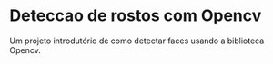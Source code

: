 # Deteccao de rostos com Opencv

Um projeto introdutório de como detectar faces usando a biblioteca Opencv.
